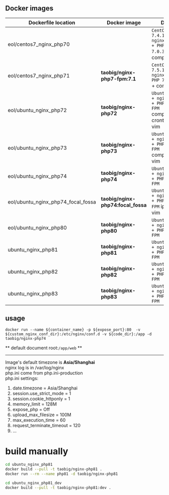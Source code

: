 # 

## Docker images  
| Dockerfile location                | Docker image                       | Desc                                                               |
|------------------------------------|------------------------------------|--------------------------------------------------------------------|
| eol/centos7_nginx_php70            |                                    | `CentOS 7.4.1708 + nginx 1.14.2 + PHP 7.0.33-FPM` + composer       |
| eol/centos7_nginx_php71            | **taobig/nginx-php7-fpm:7.1**      | `CentOS 7.5.1804 + nginx 1.16 + PHP 7.1-FPM` + composer            |
| eol/ubuntu_nginx_php72             | **taobig/nginx-php72**             | `Ubuntu:18.04 + nginx 1.16 + PHP 7.2-FPM` composer + crontab + vim |
| eol/ubuntu_nginx_php73             | **taobig/nginx-php73**             | `Ubuntu:18.04 + nginx 1.16 + PHP 7.3-FPM` composer + vim           |
| eol/ubuntu_nginx_php74             | **taobig/nginx-php74**             | `Ubuntu:18.04 + nginx 1.16 + PHP 7.4-FPM`                          |
| eol/ubuntu_nginx_php74_focal_fossa | **taobig/nginx-php74:focal_fossa** | `Ubuntu:20.04 + nginx 1.18 + PHP 7.4-FPM` iputils + vim            |
| eol/ubuntu_nginx_php80             | **taobig/nginx-php80**             | `Ubuntu:20.04 + nginx 1.20 + PHP 8.0-FPM`                          |
| ubuntu_nginx_php81                 | **taobig/nginx-php81**             | `Ubuntu:20.04 + nginx 1.22 + PHP 8.1-FPM`                          |
| ubuntu_nginx_php82                 | **taobig/nginx-php82**             | `Ubuntu:20.04 + nginx 1.24 + PHP 8.2-FPM`                          |
| ubuntu_nginx_php83                 | **taobig/nginx-php83**             | `Ubuntu:20.04 + nginx 1.24 + PHP 8.3-FPM`                          |

## usage
```shell
docker run --name ${container_name} -p ${expose_port}:80  -v ${custom_nginx_conf_dir}:/etc/nginx/conf.d -v ${code_dir}:/app -d taobig/nginx-php74
``` 
** default document root:`/app/web` **

---
Image's default timezone is **Asia/Shanghai**    
nginx log is in /var/log/nginx  
php.ini come from  php.ini-production  
php.ini settings:
1. date.timezone = Asia/Shanghai
2. session.use_strict_mode = 1
3. session.cookie_httponly = 1
4. memory_limit = 128M
5. expose_php = Off
6. upload_max_filesize = 100M
7. max_execution_time = 60
8. request_terminate_timeout = 120
9. ...


# build manually
```bash
cd ubuntu_nginx_php81
docker build --pull -t taobig/nginx-php81 .
docker run --rm --name php81 -d taobig/nginx-php81

cd ubuntu_nginx_php81_dev
docker build --pull -t taobig/nginx-php81:dev .
```